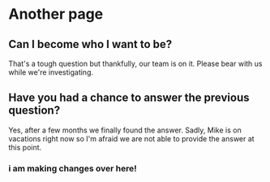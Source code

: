 <html>
<head>
    <link rel="stylesheet" href="test-customer-success/style/website.css">
    <link rel="stylesheet" href="styles.css">
</head>
  </html>

# Another page

## Can I become who I want to be?

That's a tough question but thankfully, our team is on it. Please bear with us while we're investigating.

## Have you had a chance to answer the previous question?

Yes, after a few months we finally found the answer. Sadly, Mike is on vacations right now so I'm afraid we are not able to provide the answer at this point.

### i am making changes over here!




